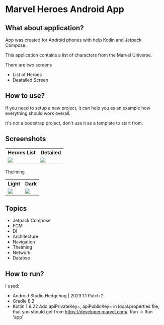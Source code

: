# Marvel Heroes Android App
## What about application?
<p>App was created for Android phones with help Kotlin and Jetpack Compose.</p>
<p>This application contains a list of characters from the Marvel Universe.</p>

There are two screens
- List of Heroes
- Deatailed Screen
## How to use?
<p>If you need to setup a new project, it can help you as an example how everything should work overall.</p>
<p>It's not a bootstrap project, don't use it as a template to start from.</p>

## Screenshots
<table>
  <tr>
      <td><b>Heroes List</b></td>
      <td><b>Detailed</b></td>
  </tr>
  <tr>
      <td><img src="https://github.com/csupernova/MarvelHeroes/assets/84630611/b3676e9e-8e48-48ef-97fa-58c542f3ed33"></td>
      <td><img src="https://github.com/csupernova/MarvelHeroes/assets/84630611/8a8ad4d9-8a96-4c68-a55f-50a4b8cf2701"></td>
  </tr>
</table>

Theiming
<table>
  <tr>
      <td><b>Light</b></td>
      <td><b>Dark</b></td>
  </tr>
  <tr>
      <td><img src="https://github.com/csupernova/MarvelHeroes/assets/84630611/e2727701-6052-4279-ae6c-57b93aeec890"></td>
      <td><img src="https://github.com/csupernova/MarvelHeroes/assets/84630611/c33c7c71-75b5-42d1-9bb8-3af8a735133c"></td>
  </tr>
</table>

## Topics
- Jetpack Compose
- FCM
- DI
- Architecture
- Navigation
- Theiming
- Network
- Databse

## How to run?
I used:
- Android Studio Hedgehog | 2023.1.1 Patch 2
- Gradle 8.2
- Kotlin 1.9.22
Add apiPrivateKey=<YourPrivateKey>, apiPublicKey=<YourPublicKey> in local.properties file, that you should get from https://developer.marvel.com/.
Run -> Run 'app'



